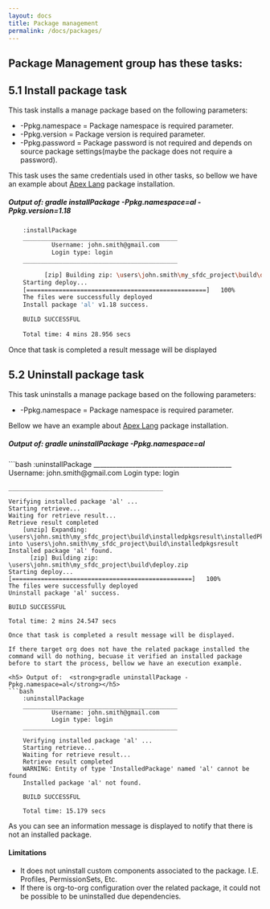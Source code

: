 ```yaml
---
layout: docs
title: Package management
permalink: /docs/packages/
---
```

## Package Management group has these tasks:
## 5.1 Install package task

This task installs a manage package based on the following parameters:

* -Ppkg.namespace = Package namespace is required parameter.
* -Ppkg.version = Package version is required parameter.
* -Ppkg.password = Package password is not required and depends on source package settings(maybe the package does not require a password).

This task uses the same credentials used in other tasks, so bellow we have an example about [Apex Lang](https://code.google.com/p/apex-lang/) package installation.

<h5> Output of:  <strong>gradle installPackage -Ppkg.namespace=al -Ppkg.version=1.18</strong></h5>

```bash    
    :installPackage
    ___________________________________________
            Username: john.smith@gmail.com
            Login type: login
    ___________________________________________  
                                   
          [zip] Building zip: \users\john.smith\my_sfdc_project\build\deploy.zip
    Starting deploy...
    [==================================================]   100%
    The files were successfully deployed
    Install package 'al' v1.18 success.

    BUILD SUCCESSFUL
    
    Total time: 4 mins 28.956 secs
```

Once that task is completed a result message will be displayed

## 5.2  Uninstall package task

This task uninstalls a manage package based on the following parameters:

* -Ppkg.namespace = Package namespace is required parameter.

Bellow we have an example about [Apex Lang](https://code.google.com/p/apex-lang/) package installation.
<h5> Output of:  <strong>gradle uninstallPackage -Ppkg.namespace=al</strong></h5>
```bash    
    :uninstallPackage
    ___________________________________________  
            Username: john.smith@gmail.com
            Login type: login

    ___________________________________________  
                                     
    Verifying installed package 'al' ...
    Starting retrieve...             
    Waiting for retrieve result...   
    Retrieve result completed        
        [unzip] Expanding: \users\john.smith\my_sfdc_project\build\installedpkgsresult\installedPkgs.zip into \users\john.smith\my_sfdc_project\build\installedpkgsresult
    Installed package 'al' found.    
          [zip] Building zip: \users\john.smith\my_sfdc_project\build\deploy.zip
    Starting deploy...               
    [==================================================]   100%
    The files were successfully deployed
    Uninstall package 'al' success.  
                                     
    BUILD SUCCESSFUL
                   
    Total time: 2 mins 24.547 secs

```
Once that task is completed a result message will be displayed.

If there target org does not have the related package installed the command will do nothing, becuase it verified an installed package before to start the process, bellow we have an execution example.

<h5> Output of:  <strong>gradle uninstallPackage -Ppkg.namespace=al</strong></h5>
```bash    
    :uninstallPackage
    ___________________________________________  
            Username: john.smith@gmail.com
            Login type: login
    ___________________________________________  
                                     
    Verifying installed package 'al' ...
    Starting retrieve...             
    Waiting for retrieve result...   
    Retrieve result completed        
    WARNING: Entity of type 'InstalledPackage' named 'al' cannot be found
    Installed package 'al' not found.
                                     
    BUILD SUCCESSFUL
                   
    Total time: 15.179 secs

```
As you can see an information message is displayed to notify that there is not an installed package.

#### Limitations
* It does not uninstall custom components associated to the package. I.E. Profiles, PermissionSets, Etc.
* If there is org-to-org configuration over the related package, it could not be possible to be uninstalled due dependencies.